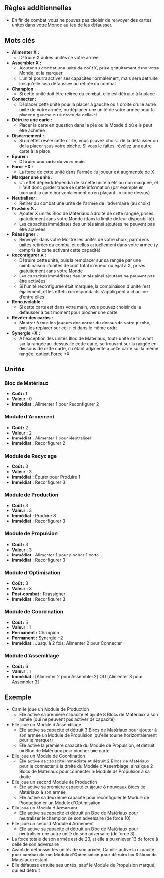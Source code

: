 
## Règles additionnelles

- En fin de combat, vous ne pouvez pas choisir de renvoyer
  des cartes unités dans votre Monde au lieu de les défausser.


## Mots clés

- **Alimenter X :**
  * Détruire X autres unités de votre armée
- **Assembler X :**
  * Ajouter au combat une unité de coût X,
    prise gratuitement dans votre Monde, et la marquer
  * L'unité pourra activer ses capacités normalement,
    mais sera détruite lorsqu'elle sera défaussée ou retirée
    du combat
- **Champion :**
  * Si cette unité doit être retirée du combat,
    elle est détruite à la place
- **Connecter :**
  * Déplacer cette unité pour la placer à gauche ou à droite
    d'une autre unité de votre armée,
    ou déplacer une unité de votre armée pour la placer à gauche
    ou à droite de celle-ci
- **Détruire une carte :**
  * Placer la carte en question dans la pile ou le Monde
    d'où elle peut être achetée
- **Discernement :**
  * Si un effet révèle cette carte, vous pouvez choisir de la
    défausser ou de la placer sous votre pioche. Si vous le
    faîtes, révélez une autre carte à la place
- **Épurer :**
  * Détruire une carte de votre main
- **Force +X :**
  * La force de cette unité dans l'armée du joueur
    est augmentée de X
- **Marquer une unité :**
  * Un effet dépend/dépendra de si cette unité a été ou non
    marquée, et il faut donc garder trace de cette information
    (par exemple en tournant la carte horizontalement
    ou en plaçant un cube dessus)
- **Neutraliser :**
  * Retirer du combat une unité de l'armée de l'adversaire
    (au choix)
- **Produire X :**
  * Ajouter X unités Bloc de Matériaux à droite de cette rangée,
    prises gratuitement dans votre Monde
    (dans la limite de leur disponibilité)
  * Les capacités immédiates des unités ainsi ajoutées
    ne peuvent pas être activées
- **Réassigner :**
  * Renvoyer dans votre Montre les unités de votre choix,
    parmi vos unités retirées du combat et celles actuellement
    dans votre armée (y compris la carte activant cette capacité)
- **Reconfigurer X :**
  * Détruire cette unité, puis la remplacer sur sa rangée
    par une combinaison d'unités de coût total inférieur ou égal
    à X, prises gratuitement dans votre Monde
  * Les capacités immédiates des unités ainsi ajoutées
    ne peuvent pas être activées
  * Si l'unité reconfigurée était marquée, la combinaison
    d'unité l'est également, et les effets correspondants
    s'appliquent à chacune d'entre elles
- **Renouvelable :**
  * Si cette carte est dans votre main, vous pouvez
    choisir de la défausser à tout moment pour piocher
    une carte
- **Révéler des cartes :**
  * Montrer à tous les joueurs des cartes du dessus
    de votre pioche, puis les replacer sur celle-ci
    dans le même ordre
- **Synergie +X :**
  * À l'exception des unités Bloc de Matériaux,
    toute unité se trouvant sur la rangée au-dessus de cette
    carte, se trouvant sur la rangée en-dessous de cette carte,
    ou étant adjacente à cette carte sur la même rangée,
    obtient Force +X


## Unités

### Bloc de Matériaux
- **Coût :** 1
- **Valeur :** 0
- **Immédiat :** Alimenter 1 pour Reconfigurer 2


### Module d'Armement
- **Coût :** 2
- **Valeur :** 2
- **Immédiat :** Alimenter 1 pour Neutraliser
- **Immédiat :** Reconfigurer 2


### Module de Recyclage
- **Coût :** 3
- **Valeur :** 3
- **Immédiat :** Épurer pour Produire 1
- **Immédiat :** Reconfigurer 3


### Module de Production
- **Coût :** 3
- **Valeur :** 3
- **Immédiat :** Produire 8
- **Immédiat :** Reconfigurer 3


### Module de Propulsion
- **Coût :** 3
- **Valeur :** 3
- **Immédiat :** Alimenter 1 pour piocher 1 carte
- **Immédiat :** Reconfigurer 3


### Module d'Optimisation
- **Coût :** 3
- **Valeur :** 3
- **Post-combat :** Réassigner
- **Immédiat :** Reconfigurer 3


### Module de Coordination
- **Coût :** 5
- **Valeur :** 1
- **Permanent :** Champion
- **Permanent :** Synergie +2
- **Immédiat :** Jusqu'à 2 fois: Alimenter 2 pour Connecter


### Module d'Assemblage
- **Coût :** 6
- **Valeur :** 1
- **Immédiat :** [Alimenter 2 pour Assembler 2] OU [Alimenter 3 pour Assembler 3]

## Exemple

- Camille joue un Module de Production
  * Elle active sa première capacité et ajoute 8 Blocs
    de Matériaux à son armée (qui ne peuvent pas activer
    de capacité)
- Elle joue un Module d'Assemblage
  * Elle active sa capacité et détruit 3 Blocs de Matériaux
    pour ajouter à son armée un Module de Propulsion
    (qu'elle tourne horizontalement pour le marquer)
  * Elle active la première capacité du Module de Propulsion,
    et détruit un Bloc de Matériaux pour piocher une carte
- Elle joue un Module de Coordination
  * Elle active sa capacité immédiate et détruit 2 Blocs
    de Matériaux pour le connecter à la droite du Module
    d'Assemblage, ainsi que 2 Blocs de Matériaux pour connecter
    le Module de Propulsion à sa droite
- Elle joue un second Module de Production
  * Elle active sa première capacité et ajoute 8 nouveaux Blocs
    de Matériaux à son armée
  * Elle active sa deuxième capacité pour reconfigurer
    le Module de Production en un Module d'Optimisation
- Elle joue un Module d'Armement
  * Elle active sa capacité et détruit un Bloc de Matériaux
    pour neutraliser le champion de son adversaire (de force 10)
- Elle joue un second Module d'Armement
  * Elle active sa capacité et détruit un Bloc de Matériaux
    pour neutraliser une autre unité de son adversaire
    (de force 3)
- La force totale de son armée est de 23, et elle a pu enlever 13
  de force à celle de son adversaire
- Avant de défausser les unités de son armée,
  Camille active la capacité post-combat de son Module
  d'Optimisation pour détruire les 6 Blocs de Matériaux restant
- Elle défausse ensuite ses unités, sauf le Module de Propulsion
  marqué, qui est détruit
